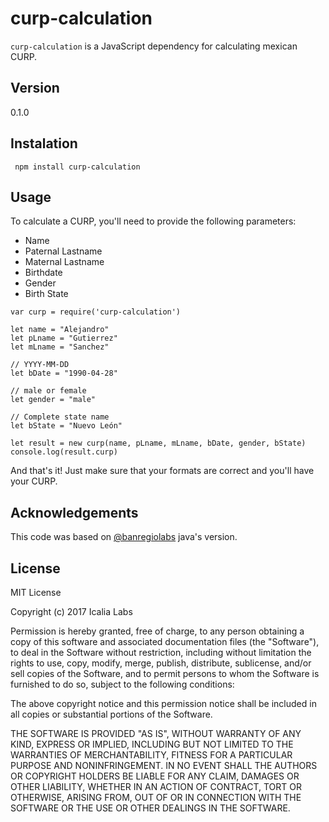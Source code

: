 # curp-calculation

`curp-calculation` is a JavaScript dependency for calculating mexican CURP.

## Version
0.1.0

## Instalation

```console
 npm install curp-calculation
```

## Usage

To calculate a CURP, you'll need to provide the following parameters:

- Name
- Paternal Lastname
- Maternal Lastname
- Birthdate
- Gender
- Birth State


```
var curp = require('curp-calculation')

let name = "Alejandro"
let pLname = "Gutierrez"
let mLname = "Sanchez"

// YYYY-MM-DD
let bDate = "1990-04-28"

// male or female
let gender = "male"

// Complete state name
let bState = "Nuevo León"

let result = new curp(name, pLname, mLname, bDate, gender, bState)
console.log(result.curp)
```

And that's it! Just make sure that your formats are correct and you'll have your CURP.

## Acknowledgements
This code was based on [@banregiolabs](https://github.com/banregiolabs) java's version.

## License
MIT License

Copyright (c) 2017 Icalia Labs

Permission is hereby granted, free of charge, to any person obtaining a copy
of this software and associated documentation files (the "Software"), to deal
in the Software without restriction, including without limitation the rights
to use, copy, modify, merge, publish, distribute, sublicense, and/or sell
copies of the Software, and to permit persons to whom the Software is
furnished to do so, subject to the following conditions:

The above copyright notice and this permission notice shall be included in all
copies or substantial portions of the Software.

THE SOFTWARE IS PROVIDED "AS IS", WITHOUT WARRANTY OF ANY KIND, EXPRESS OR
IMPLIED, INCLUDING BUT NOT LIMITED TO THE WARRANTIES OF MERCHANTABILITY,
FITNESS FOR A PARTICULAR PURPOSE AND NONINFRINGEMENT. IN NO EVENT SHALL THE
AUTHORS OR COPYRIGHT HOLDERS BE LIABLE FOR ANY CLAIM, DAMAGES OR OTHER
LIABILITY, WHETHER IN AN ACTION OF CONTRACT, TORT OR OTHERWISE, ARISING FROM,
OUT OF OR IN CONNECTION WITH THE SOFTWARE OR THE USE OR OTHER DEALINGS IN THE
SOFTWARE.